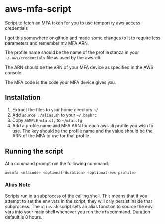 # aws-mfa-script
Script to fetch an MFA token for you to use temporary aws access credentials

I got this somewhere on github and made some changes to it to require
less parameters and remember my MFA ARN.  

The profile name should be the name of the profile stanza in your
`~/.aws/credentials` file as used by the aws-cli.

The ARN should be the ARN of your MFA device as specified in the AWS console.

The MFA code is the code your MFA device gives you.

## Installation

 1. Extract the files to your home directory `~/`
 2. Add `source ./alias.sh` to your `~/.bashrc`
 3. Copy `SAMPLE-mfa.cfg` to `~/mfa.cfg`
 4. Add a profile name and MFA ARN for each aws cli profile you wish to use. The key should be the profile name and the value should be the ARN of the MFA to use for that profile.

## Running the script

At a command prompt run the following command.

```bash
awsmfa <mfacode> <optional-duration> <optional-aws-profile>
```

### Alias Note

Scripts run in a subprocess of the calling shell.  This means that
if you attempt to set the env vars in the script, they will only persist
inside that subprocess.  The `alias.sh` script sets an alias function to source the env vars into your main shell whenever you
run the `mfa` command.
Duration default is 8 hours.
